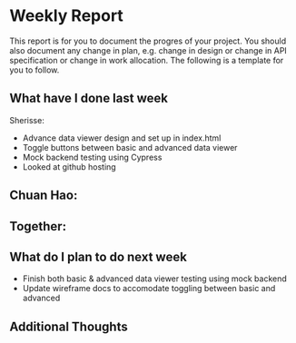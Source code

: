 # Weekly Report

This report is for you to document the progres of your project. You should also document any change in plan, e.g. change in design or change in API specification or change in work allocation. The following is a template for you to follow.

## What have I done last week

Sherisse:
- Advance data viewer design and set up in index.html
- Toggle buttons between basic and advanced data viewer
- Mock backend testing using Cypress
- Looked at github hosting

Chuan Hao:  
- 

Together:  
- 

## What do I plan to do next week

- Finish both basic & advanced data viewer testing using mock backend
- Update wireframe docs to accomodate toggling between basic and advanced

## Additional Thoughts
